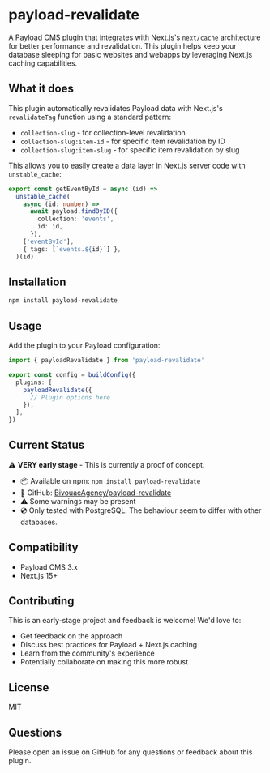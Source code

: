 # payload-revalidate

A Payload CMS plugin that integrates with Next.js's `next/cache` architecture for better performance and revalidation. This plugin helps keep your database sleeping for basic websites and webapps by leveraging Next.js caching capabilities.

## What it does

This plugin automatically revalidates Payload data with Next.js's `revalidateTag` function using a standard pattern:

- `collection-slug` - for collection-level revalidation
- `collection-slug:item-id` - for specific item revalidation by ID
- `collection-slug:item-slug` - for specific item revalidation by slug

This allows you to easily create a data layer in Next.js server code with `unstable_cache`:

```ts
export const getEventById = async (id) =>
  unstable_cache(
    async (id: number) =>
      await payload.findByID({
        collection: 'events',
        id: id,
      }),
    ['eventById'],
    { tags: [`events.${id}`] },
  )(id)
```

## Installation

```bash
npm install payload-revalidate
```

## Usage

Add the plugin to your Payload configuration:

```ts
import { payloadRevalidate } from 'payload-revalidate'

export const config = buildConfig({
  plugins: [
    payloadRevalidate({
      // Plugin options here
    }),
  ],
})
```

## Current Status

⚠️ **VERY early stage** - This is currently a proof of concept.

- 📦 Available on npm: `npm install payload-revalidate`
- 🔗 GitHub: [BivouacAgency/payload-revalidate](https://github.com/BivouacAgency/payload-revalidate)
- ⚠️ Some warnings may be present
- 💿 Only tested with PostgreSQL. The behaviour seem to differ with other databases.

## Compatibility

- Payload CMS 3.x
- Next.js 15+

## Contributing

This is an early-stage project and feedback is welcome! We'd love to:

- Get feedback on the approach
- Discuss best practices for Payload + Next.js caching
- Learn from the community's experience
- Potentially collaborate on making this more robust

## License

MIT

## Questions

Please open an issue on GitHub for any questions or feedback about this plugin.
